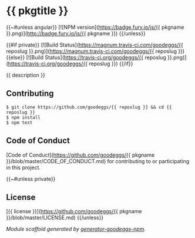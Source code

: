 # {{ pkgtitle }}

{{~#unless angular}}
[![NPM version](https://badge.fury.io/js/{{ pkgname }}.png)](http://badge.fury.io/js/{{ pkgname }})
{{/unless}}

{{#if private}}
[![Build Status](https://magnum.travis-ci.com/goodeggs/{{ reposlug }}.png)](https://magnum.travis-ci.com/goodeggs/{{ reposlug }})
{{else}}
[![Build Status](https://travis-ci.org/goodeggs/{{ reposlug }}.png)](https://travis-ci.org/goodeggs/{{ reposlug }})
{{/if}}

{{ description }}

## Contributing

```
$ git clone https://github.com/goodeggs/{{ reposlug }} && cd {{ reposlug }}
$ npm install
$ npm test
```

## Code of Conduct

[Code of Conduct](https://github.com/goodeggs/{{ pkgname }}/blob/master/CODE_OF_CONDUCT.md)
for contributing to or participating in this project.

{{~#unless private}}
## License

[{{ license }}](https://github.com/goodeggs/{{ pkgname }}/blob/master/LICENSE.md)
{{/unless}}


_Module scaffold generated by [generator-goodeggs-npm](https://github.com/goodeggs/generator-goodeggs-npm)._